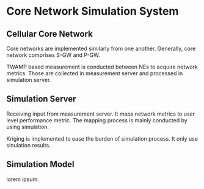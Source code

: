# Core Network Simulation System

## Cellular Core Network
Core networks are implemented similarly from one another. Generally, core network comprises S-GW and P-GW.

TWAMP based measurement is conducted between NEs to acquire network metrics. Those are collected in measurement server and processed in simulation server.

## Simulation Server
Receiving input from measurement server. It maps network metrics to user level performance metric. The mapping process is mainly conducted by using simulation.

Kriging is implemented to ease the burden of simulation process. It only use sinulation results.

## Simulation Model
lorem ipsum.
